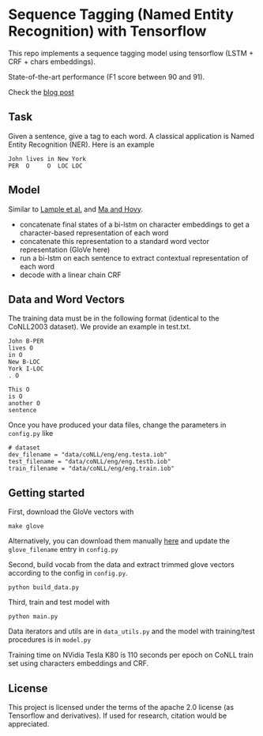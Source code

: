 # Sequence Tagging (Named Entity Recognition) with Tensorflow

This repo implements a sequence tagging model using tensorflow (LSTM + CRF + chars embeddings).

State-of-the-art performance (F1 score between 90 and 91).

Check the [blog post](https://guillaumegenthial.github.io/sequence-tagging-with-tensorflow.html)

## Task

Given a sentence, give a tag to each word. A classical application is Named Entity Recognition (NER). Here is an example

```
John lives in New York
PER  O     O  LOC LOC
```

## Model

Similar to [Lample et al.](https://arxiv.org/abs/1603.01360) and [Ma and Hovy](https://arxiv.org/pdf/1603.01354.pdf).

- concatenate final states of a bi-lstm on character embeddings to get a character-based representation of each word
- concatenate this representation to a standard word vector representation (GloVe here)
- run a bi-lstm on each sentence to extract contextual representation of each word
- decode with a linear chain CRF

## Data and Word Vectors

The training data must be in the following format (identical to the CoNLL2003 dataset). We provide an example in test.txt.


```
John B-PER
lives O
in O
New B-LOC
York I-LOC
. O

This O
is O
another O
sentence
```


Once you have produced your data files, change the parameters in `config.py` like

```
# dataset
dev_filename = "data/coNLL/eng/eng.testa.iob"
test_filename = "data/coNLL/eng/eng.testb.iob"
train_filename = "data/coNLL/eng/eng.train.iob"
```

## Getting started

First, download the GloVe vectors with


```
make glove
```

Alternatively, you can download them manually [here](https://nlp.stanford.edu/projects/glove/) and update the `glove_filename` entry in `config.py`

Second, build vocab from the data and extract trimmed glove vectors according to the config in `config.py`.

```
python build_data.py
```

Third, train and test model with 

```
python main.py
```

Data iterators and utils are in `data_utils.py` and the model with training/test procedures is in `model.py`

Training time on NVidia Tesla K80 is 110 seconds per epoch on CoNLL train set using characters embeddings and CRF.


## License 

This project is licensed under the terms of the apache 2.0 license (as Tensorflow and derivatives). If used for research, citation would be appreciated.

